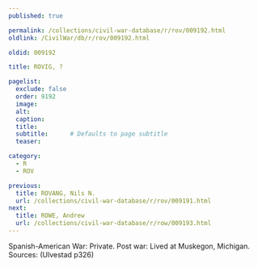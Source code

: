 ```yaml
---
published: true

permalink: /collections/civil-war-database/r/rov/009192.html
oldlink: /CivilWar/db/r/rov/009192.html

oldid: 009192

title: ROVIG, ?

pagelist:
  exclude: false
  order: 9192
  image: 
  alt:
  caption:
  title:
  subtitle:      # Defaults to page subtitle
  teaser:

category: 
  - R 
  - ROV

previous:
  title: ROVANG, Nils N.
  url: /collections/civil-war-database/r/rov/009191.html  
next:
  title: ROWE, Andrew
  url: /collections/civil-war-database/r/row/009193.html   
---
```

Spanish-American War: Private. Post war: Lived at Muskegon, Michigan. Sources: (Ulvestad p326)